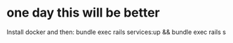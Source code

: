 # one day this will be better

Install docker and then:
bundle exec rails services:up && bundle exec rails s